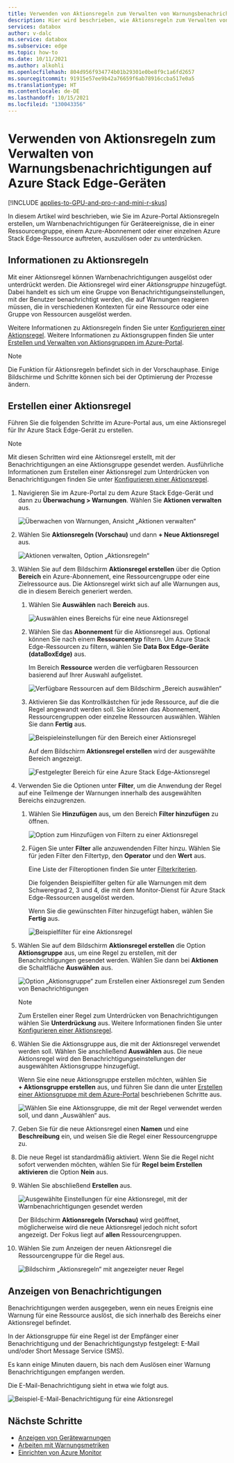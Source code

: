 ```yaml
---
title: Verwenden von Aktionsregeln zum Verwalten von Warnungsbenachrichtigungen auf Azure Stack Edge-Geräten | Microsoft-Dokumentation
description: Hier wird beschrieben, wie Aktionsregeln zum Verwalten von Warnungsbenachrichtigungen für Azure Stack Edge-Geräte im Azure-Portal definiert werden.
services: databox
author: v-dalc
ms.service: databox
ms.subservice: edge
ms.topic: how-to
ms.date: 10/11/2021
ms.author: alkohli
ms.openlocfilehash: 804d956f934774b01b29301e0be8f9c1a6fd2657
ms.sourcegitcommit: 91915e57ee9b42a76659f6ab78916ccba517e0a5
ms.translationtype: HT
ms.contentlocale: de-DE
ms.lasthandoff: 10/15/2021
ms.locfileid: "130043356"
---
```

# <a name="use-action-rules-to-manage-alert-notifications-on-azure-stack-edge-devices"></a>Verwenden von Aktionsregeln zum Verwalten von Warnungsbenachrichtigungen auf Azure Stack Edge-Geräten

[!INCLUDE [applies-to-GPU-and-pro-r-and-mini-r-skus](../../includes/azure-stack-edge-applies-to-gpu-pro-r-mini-r-sku.md)]

In diesem Artikel wird beschrieben, wie Sie im Azure-Portal Aktionsregeln erstellen, um Warnbenachrichtigungen für Geräteereignisse, die in einer Ressourcengruppe, einem Azure-Abonnement oder einer einzelnen Azure Stack Edge-Ressource auftreten, auszulösen oder zu unterdrücken.  

## <a name="about-action-rules"></a>Informationen zu Aktionsregeln

Mit einer Aktionsregel können Warnbenachrichtigungen ausgelöst oder unterdrückt werden. Die Aktionsregel wird einer *Aktionsgruppe* hinzugefügt. Dabei handelt es sich um eine Gruppe von Benachrichtigungseinstellungen, mit der Benutzer benachrichtigt werden, die auf Warnungen reagieren müssen, die in verschiedenen Kontexten für eine Ressource oder eine Gruppe von Ressourcen ausgelöst werden.

Weitere Informationen zu Aktionsregeln finden Sie unter [Konfigurieren einer Aktionsregel](../azure-monitor/alerts/alerts-action-rules.md?tabs=portal#configuring-an-action-rule). Weitere Informationen zu Aktionsgruppen finden Sie unter [Erstellen und Verwalten von Aktionsgruppen im Azure-Portal](../azure-monitor/alerts/action-groups.md).

> [!NOTE]
> Die Funktion für Aktionsregeln befindet sich in der Vorschauphase. Einige Bildschirme und Schritte können sich bei der Optimierung der Prozesse ändern.


## <a name="create-an-action-rule"></a>Erstellen einer Aktionsregel

Führen Sie die folgenden Schritte im Azure-Portal aus, um eine Aktionsregel für Ihr Azure Stack Edge-Gerät zu erstellen.

> [!NOTE]
> Mit diesen Schritten wird eine Aktionsregel erstellt, mit der Benachrichtigungen an eine Aktionsgruppe gesendet werden. Ausführliche Informationen zum Erstellen einer Aktionsregel zum Unterdrücken von Benachrichtigungen finden Sie unter [Konfigurieren einer Aktionsregel](../azure-monitor/alerts/alerts-action-rules.md?tabs=portal#configuring-an-action-rule).

1. Navigieren Sie im Azure-Portal zu dem Azure Stack Edge-Gerät und dann zu **Überwachung > Warnungen**. Wählen Sie **Aktionen verwalten** aus.

   ![Überwachen von Warnungen, Ansicht „Aktionen verwalten“](media/azure-stack-edge-gpu-manage-device-event-alert-notifications/action-rules-open-view-01.png)

2. Wählen Sie **Aktionsregeln (Vorschau)** und dann **+ Neue Aktionsregel** aus.

   ![Aktionen verwalten, Option „Aktionsregeln“](media/azure-stack-edge-gpu-manage-device-event-alert-notifications/action-rules-open-view-02.png)

3. Wählen Sie auf dem Bildschirm **Aktionsregel erstellen** über die Option **Bereich** ein Azure-Abonnement, eine Ressourcengruppe oder eine Zielressource aus. Die Aktionsregel wirkt sich auf alle Warnungen aus, die in diesem Bereich generiert werden.

   1. Wählen Sie **Auswählen** nach **Bereich** aus.

      ![Auswählen eines Bereichs für eine neue Aktionsregel](media/azure-stack-edge-gpu-manage-device-event-alert-notifications/new-action-rule-scope-01.png)

   2. Wählen Sie das **Abonnement** für die Aktionsregel aus. Optional können Sie nach einem **Ressourcentyp** filtern. Um Azure Stack Edge-Ressourcen zu filtern, wählen Sie **Data Box Edge-Geräte (dataBoxEdge)** aus.

      Im Bereich **Ressource** werden die verfügbaren Ressourcen basierend auf Ihrer Auswahl aufgelistet.
  
      ![Verfügbare Ressourcen auf dem Bildschirm „Bereich auswählen“](media/azure-stack-edge-gpu-manage-device-event-alert-notifications/new-action-rule-scope-02.png)

   3. Aktivieren Sie das Kontrollkästchen für jede Ressource, auf die die Regel angewandt werden soll. Sie können das Abonnement, Ressourcengruppen oder einzelne Ressourcen auswählen. Wählen Sie dann **Fertig** aus.

      ![Beispieleinstellungen für den Bereich einer Aktionsregel](media/azure-stack-edge-gpu-manage-device-event-alert-notifications/new-action-rule-scope-03.png)

      Auf dem Bildschirm **Aktionsregel erstellen** wird der ausgewählte Bereich angezeigt.

      ![Festgelegter Bereich für eine Azure Stack Edge-Aktionsregel](media/azure-stack-edge-gpu-manage-device-event-alert-notifications/new-action-rule-scope-04.png)

4. Verwenden Sie die Optionen unter **Filter**, um die Anwendung der Regel auf eine Teilmenge der Warnungen innerhalb des ausgewählten Bereichs einzugrenzen.

   1. Wählen Sie **Hinzufügen** aus, um den Bereich **Filter hinzufügen** zu öffnen.

      ![Option zum Hinzufügen von Filtern zu einer Aktionsregel](media/azure-stack-edge-gpu-manage-device-event-alert-notifications/new-action-rule-filter-01.png)

   2. Fügen Sie unter **Filter** alle anzuwendenden Filter hinzu. Wählen Sie für jeden Filter den Filtertyp, den **Operator** und den **Wert** aus.
   
      Eine Liste der Filteroptionen finden Sie unter [Filterkriterien](../azure-monitor/alerts/alerts-action-rules.md?tabs=portal#filter-criteria).

      Die folgenden Beispielfilter gelten für alle Warnungen mit dem Schweregrad 2, 3 und 4, die mit dem Monitor-Dienst für Azure Stack Edge-Ressourcen ausgelöst werden.

      Wenn Sie die gewünschten Filter hinzugefügt haben, wählen Sie **Fertig** aus.
   
      ![Beispielfilter für eine Aktionsregel](media/azure-stack-edge-gpu-manage-device-event-alert-notifications/new-action-rule-filter-02.png)

5. Wählen Sie auf dem Bildschirm **Aktionsregel erstellen** die Option **Aktionsgruppe** aus, um eine Regel zu erstellen, mit der Benachrichtigungen gesendet werden. Wählen Sie dann bei **Aktionen** die Schaltfläche **Auswählen** aus.

   ![Option „Aktionsgruppe“ zum Erstellen einer Aktionsregel zum Senden von Benachrichtigungen](media/azure-stack-edge-gpu-manage-device-event-alert-notifications/new-action-rule-action-group-01.png)

   > [!NOTE]
   > Zum Erstellen einer Regel zum Unterdrücken von Benachrichtigungen wählen Sie **Unterdrückung** aus. Weitere Informationen finden Sie unter [Konfigurieren einer Aktionsregel](../azure-monitor/alerts/alerts-action-rules.md?tabs=portal#configuring-an-action-rule).

6. Wählen Sie die Aktionsgruppe aus, die mit der Aktionsregel verwendet werden soll. Wählen Sie anschließend **Auswählen** aus. Die neue Aktionsregel wird den Benachrichtigungseinstellungen der ausgewählten Aktionsgruppe hinzugefügt.

   Wenn Sie eine neue Aktionsgruppe erstellen möchten, wählen Sie **+ Aktionsgruppe erstellen** aus, und führen Sie dann die unter [Erstellen einer Aktionsgruppe mit dem Azure-Portal](../azure-monitor/alerts/action-groups.md#create-an-action-group-by-using-the-azure-portal) beschriebenen Schritte aus.

   ![Wählen Sie eine Aktionsgruppe, die mit der Regel verwendet werden soll, und dann „Auswählen“ aus.](media/azure-stack-edge-gpu-manage-device-event-alert-notifications/new-action-rule-action-group-02.png)

7. Geben Sie für die neue Aktionsregel einen **Namen** und eine **Beschreibung** ein, und weisen Sie die Regel einer Ressourcengruppe zu.

9. Die neue Regel ist standardmäßig aktiviert. Wenn Sie die Regel nicht sofort verwenden möchten, wählen Sie für **Regel beim Erstellen aktivieren** die Option **Nein** aus.

10. Wählen Sie abschließend **Erstellen** aus.

    ![Ausgewählte Einstellungen für eine Aktionsregel, mit der Warnbenachrichtigungen gesendet werden](media/azure-stack-edge-gpu-manage-device-event-alert-notifications/new-action-rule-completed-settings.png)

    Der Bildschirm **Aktionsregeln (Vorschau)** wird geöffnet, möglicherweise wird die neue Aktionsregel jedoch nicht sofort angezeigt. Der Fokus liegt auf **allen** Ressourcengruppen.

11. Wählen Sie zum Anzeigen der neuen Aktionsregel die Ressourcengruppe für die Regel aus.

    ![Bildschirm „Aktionsregeln“ mit angezeigter neuer Regel](media/azure-stack-edge-gpu-manage-device-event-alert-notifications/new-action-rule-displayed.png)


## <a name="view-notifications"></a>Anzeigen von Benachrichtigungen

Benachrichtigungen werden ausgegeben, wenn ein neues Ereignis eine Warnung für eine Ressource auslöst, die sich innerhalb des Bereichs einer Aktionsregel befindet.

In der Aktionsgruppe für eine Regel ist der Empfänger einer Benachrichtigung und der Benachrichtigungstyp festgelegt: E-Mail und/oder Short Message Service (SMS).

Es kann einige Minuten dauern, bis nach dem Auslösen einer Warnung Benachrichtigungen empfangen werden.

Die E-Mail-Benachrichtigung sieht in etwa wie folgt aus.

![Beispiel-E-Mail-Benachrichtigung für eine Aktionsregel](media/azure-stack-edge-gpu-manage-device-event-alert-notifications/sample-action-rule-email-notification.png)


## <a name="next-steps"></a>Nächste Schritte

- [Anzeigen von Gerätewarnungen](azure-stack-edge-alerts.md)
- [Arbeiten mit Warnungsmetriken](../azure-monitor/alerts/alerts-metric.md)
- [Einrichten von Azure Monitor](azure-stack-edge-gpu-enable-azure-monitor.md)
